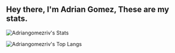 ## Hey there, I'm Adrian Gomez, These are my stats.

![Adriangomezriv's Stats](https://github-readme-stats.vercel.app/api?username=darahaas15&include_all_commits=true&show_icons=true&count_private=true&title_color=ffffff&theme=radical&text_color=dddddd&card_width=300)

![Adriangomezriv's Top Langs](https://github-readme-stats.vercel.app/api/top-langs/?username=darahaas15&theme=radical&title_color=ffffff&&langs_count=7&text_color=dddddd&layout=compact&card_width=450)
